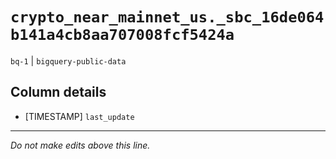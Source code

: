 # `crypto_near_mainnet_us._sbc_16de064b141a4cb8aa707008fcf5424a`
`bq-1` | `bigquery-public-data`

## Column details
* [TIMESTAMP] `last_update`

-------------------------------------------------------------------------------
*Do not make edits above this line.*
